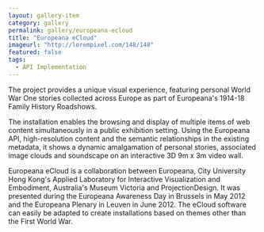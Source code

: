 ```yaml
---
layout: gallery-item
category: gallery
permalink: gallery/europeana-ecloud
title: "Europeana eCloud"
imageurl: "http://lorempixel.com/148/148"
featured: false
tags: 
  - API Implementation
---
```


The project provides a unique visual experience, featuring personal World War One stories collected across Europe as part of Europeana's 1914-18 Family History Roadshows.

The installation enables the browsing and display of multiple items of web content simultaneously in a public exhibition setting. Using the Europeana API, high-resolution content and the semantic relationships in the existing metadata, it shows a dynamic amalgamation of personal stories, associated image clouds and soundscape on an interactive 3D 9m x 3m video wall.

Europeana eCloud is a collaboration between Europeana, City University Hong Kong's Applied Laboratory for Interactive Visualization and Embodiment, Australia's Museum Victoria and ProjectionDesign. It was presented during the Europeana Awareness Day in Brussels in May 2012 and the Europeana Plenary in Leuven in June 2012. The eCloud software can easily be adapted to create installations based on themes other than the First World War.
